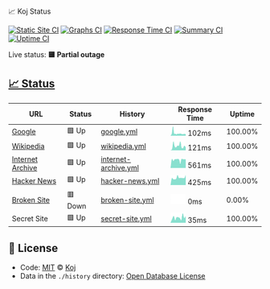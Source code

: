 📈 Koj Status

[![Static Site CI](https://github.com/koj-co/status/workflows/Static%20Site%20CI/badge.svg)](https://github.com/koj-co/status/actions?query=workflow%3A%22Static+Site+CI%22)
[![Graphs CI](https://github.com/koj-co/status/workflows/Graphs%20CI/badge.svg)](https://github.com/koj-co/status/actions?query=workflow%3A%22Graphs+CI%22)
[![Response Time CI](https://github.com/koj-co/status/workflows/Response%20Time%20CI/badge.svg)](https://github.com/koj-co/status/actions?query=workflow%3A%22Response+Time+CI%22)
[![Summary CI](https://github.com/koj-co/status/workflows/Summary%20CI/badge.svg)](https://github.com/koj-co/status/actions?query=workflow%3A%22Summary+CI%22)
[![Uptime CI](https://github.com/koj-co/status/workflows/Uptime%20CI/badge.svg)](https://github.com/koj-co/status/actions?query=workflow%3A%22Uptime+CI%22)

Live status: <!--live status--> **🟨 Partial outage**

## [📈 Status](https://status.koj.co)

<!--start: status pages-->

| URL                                             | Status  | History                                                                                              | Response Time                                                                         | Uptime  |
| ----------------------------------------------- | ------- | ---------------------------------------------------------------------------------------------------- | ------------------------------------------------------------------------------------- | ------- |
| [Google](https://www.google.com)                | 🟩 Up   | [google.yml](https://github.com/koj-co/status/commits/master/history/google.yml)                     | <img alt="Response time graph" src="./graphs/google.png" height="20"> 102ms           | 100.00% |
| [Wikipedia](https://en.wikipedia.org)           | 🟩 Up   | [wikipedia.yml](https://github.com/koj-co/status/commits/master/history/wikipedia.yml)               | <img alt="Response time graph" src="./graphs/wikipedia.png" height="20"> 121ms        | 100.00% |
| [Internet Archive](https://archive.org)         | 🟩 Up   | [internet-archive.yml](https://github.com/koj-co/status/commits/master/history/internet-archive.yml) | <img alt="Response time graph" src="./graphs/internet-archive.png" height="20"> 561ms | 100.00% |
| [Hacker News](https://news.ycombinator.com)     | 🟩 Up   | [hacker-news.yml](https://github.com/koj-co/status/commits/master/history/hacker-news.yml)           | <img alt="Response time graph" src="./graphs/hacker-news.png" height="20"> 425ms      | 100.00% |
| [Broken Site](https://thissitedoesnotexist.com) | 🟥 Down | [broken-site.yml](https://github.com/koj-co/status/commits/master/history/broken-site.yml)           | <img alt="Response time graph" src="./graphs/broken-site.png" height="20"> 0ms        | 0.00%   |
| Secret Site                                     | 🟩 Up   | [secret-site.yml](https://github.com/koj-co/status/commits/master/history/secret-site.yml)           | <img alt="Response time graph" src="./graphs/secret-site.png" height="20"> 35ms       | 100.00% |

<!--end: status pages-->

## 📄 License

- Code: [MIT](./LICENSE) © [Koj](https://koj.co)
- Data in the `./history` directory: [Open Database License](https://opendatacommons.org/licenses/odbl/1-0/)

